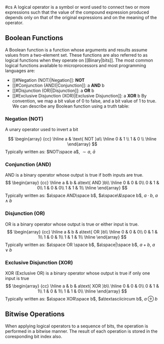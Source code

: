 #cs
A logical operator is a symbol or word used to connect two or more expressions such that the value of the compound expression produced depends only on that of the original expressions and on the meaning of the operator.

## Boolean Functions
A Boolean function is a function whose arguments and results assume values from a two-element set. These functions are also referred to as logical functions when they operate on [[Binary|bits]]. The most common logical functions available to microprocessors and most programming languages are:
- [[#Negation (NOT)|Negation]]: **NOT**
- [[#Conjunction (AND)|Conjunction]]: a **AND** b
- [[#Disjunction (OR)|Disjunction]]: a **OR** b
- [[#Exclusive Disjunction (XOR)|Exclusive Disjunction]]: a **XOR** b
By convention, we map a bit value of 0 to false, and a bit value of 1 to true.
We can describe any Boolean function using a truth table:

### Negation (NOT)
A unary operator used to invert a bit

$$ \begin{array} {cc} \hline a  & \text{ NOT }a\\ \hline 0 & 1 \\ 1 & 0 \\ \hline \end{array} $$
Typically written as: $NOT\space a$, $\sim a$, $\bar{a}$

### Conjunction (AND)
AND is a binary operator whose output is true if both inputs are true.
$$ \begin{array} {cc} \hline a & b & a\text{ AND }b\\ \hline 0 & 0 & 0\\ 0 & 1 & 0\\ 1 & 0 & 0\\ 1 & 1 & 1\\ \hline \end{array} $$
Typically written as: $a\space AND\space b$, $a\space\&\space b$, $a \cdot b$, $a\wedge b$

### Disjunction (OR)
OR is a binary operator whose output is true or either input is true.
$$ \begin{array} {cc} \hline a & b & a\text{ OR }b\\ \hline 0 & 0 & 0\\ 0 & 1 & 1\\ 1 & 0 & 1\\ 1 & 1 & 1\\ \hline \end{array} $$
Typically written as: $a\space OR \space b$, $a\space|\space b$, $a+ b$, $a\vee b$

### Exclusive Disjunction (XOR)
XOR (Exclusive OR) is a binary operator whose output is true if only one input is true
$$ \begin{array} {cc} \hline a & b & a\text{ XOR }b\\ \hline 0 & 0 & 0\\ 0 & 1 & 1\\ 1 & 0 & 1\\ 1 & 1 & 0\\ \hline \end{array} $$
Typically written as: $a\space XOR\space b$, $a\textasciicircum b$, $a \oplus b$

## Bitwise Operations
When applying logical operators to a sequence of bits, the operation is performed in a bitwise manner. The result of each operation is stored in the coresponding bit index also.